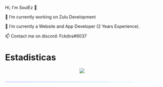 
Hi, I'm SoulEz 👋

🔭 I’m currently working on Zulu Development

🌱 I’m currently a Website and App Developer (2 Years Experience).

📫 Contact me on discord: Fckdns#6037

# Estadisticas

<p align="center">
  <img height="150px" src="https://github-readme-stats.vercel.app/api/top-langs/?username=igormartins4&layout=compact&theme=vision-friendly-dark"/>
</p>

<div align="center">
<img src="https://github.com/karthikmohan/karthikmohan/blob/master/Images/bottom_bar.gif" >
</div>
